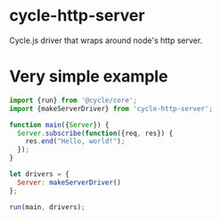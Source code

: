 # cycle-http-server
Cycle.js driver that wraps around node's http server.

# Very simple example
```javascript
import {run} from '@cycle/core';
import {makeServerDriver} from 'cycle-http-server';

function main({Server}) {
  Server.subscribe(function({req, res}) {
    res.end("Hello, world!");
  });
}

let drivers = {
  Server: makeServerDriver()
};

run(main, drivers);
```
